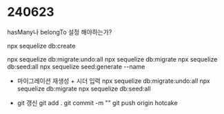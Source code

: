 # 240623
hasMany나 belongTo 설정 해야하는가?

npx sequelize db:create

npx sequelize db:migrate:undo:all
npx sequelize db:migrate
npx sequelize db:seed:all
npx sequelize seed:generate --name 


- 마이그레이션 재생성 + 시더 입력
npx sequelize db:migrate:undo:all
npx sequelize db:migrate
npx sequelize db:seed:all

- git 갱신
git add .
git commit -m ""
git push origin hotcake
